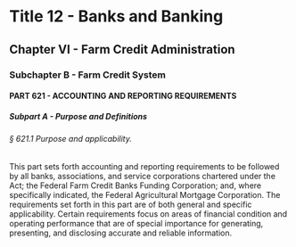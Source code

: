 
# Title 12 - Banks and Banking
## Chapter VI - Farm Credit Administration
### Subchapter B - Farm Credit System
#### PART 621 - ACCOUNTING AND REPORTING REQUIREMENTS
##### Subpart A - Purpose and Definitions
###### § 621.1 Purpose and applicability.

This part sets forth accounting and reporting requirements to be followed by all banks, associations, and service corporations chartered under the Act; the Federal Farm Credit Banks Funding Corporation; and, where specifically indicated, the Federal Agricultural Mortgage Corporation. The requirements set forth in this part are of both general and specific applicability. Certain requirements focus on areas of financial condition and operating performance that are of special importance for generating, presenting, and disclosing accurate and reliable information.

